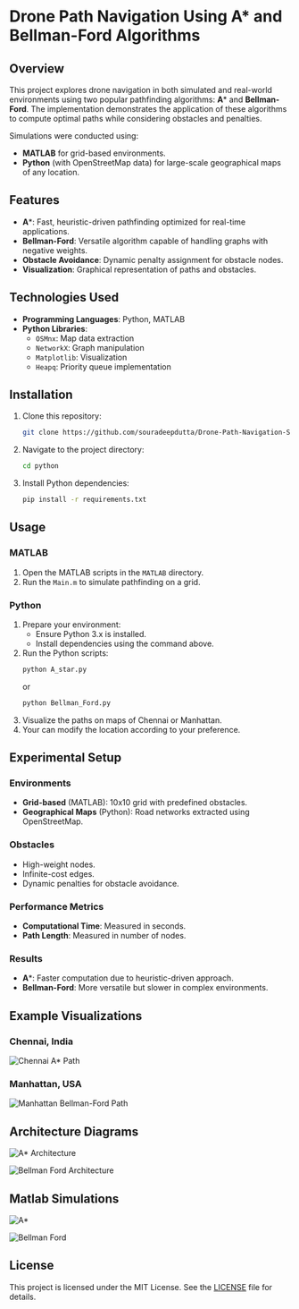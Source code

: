 # Drone Path Navigation Using A* and Bellman-Ford Algorithms

## Overview
This project explores drone navigation in both simulated and real-world environments using two popular pathfinding algorithms: **A*** and **Bellman-Ford**. The implementation demonstrates the application of these algorithms to compute optimal paths while considering obstacles and penalties. 

Simulations were conducted using:
- **MATLAB** for grid-based environments.
- **Python** (with OpenStreetMap data) for large-scale geographical maps of any location.

## Features
- **A***: Fast, heuristic-driven pathfinding optimized for real-time applications.
- **Bellman-Ford**: Versatile algorithm capable of handling graphs with negative weights.
- **Obstacle Avoidance**: Dynamic penalty assignment for obstacle nodes.
- **Visualization**: Graphical representation of paths and obstacles.

## Technologies Used
- **Programming Languages**: Python, MATLAB
- **Python Libraries**:
  - `OSMnx`: Map data extraction
  - `NetworkX`: Graph manipulation
  - `Matplotlib`: Visualization
  - `Heapq`: Priority queue implementation

## Installation
1. Clone this repository:
   ```bash
   git clone https://github.com/souradeepdutta/Drone-Path-Navigation-Simulation.git
   ```
2. Navigate to the project directory:
   ```bash
   cd python
   ```
3. Install Python dependencies:
   ```bash
   pip install -r requirements.txt
   ```

## Usage
### MATLAB
1. Open the MATLAB scripts in the `MATLAB` directory.
2. Run the `Main.m` to simulate pathfinding on a grid.

### Python
1. Prepare your environment:
   - Ensure Python 3.x is installed.
   - Install dependencies using the command above.
2. Run the Python scripts:
   ```bash
   python A_star.py
   ```
   or
   ```bash
   python Bellman_Ford.py
   ```
3. Visualize the paths on maps of Chennai or Manhattan.
4. Your can modify the location according to your preference.

## Experimental Setup
### Environments
- **Grid-based** (MATLAB): 10x10 grid with predefined obstacles.
- **Geographical Maps** (Python): Road networks extracted using OpenStreetMap.

### Obstacles
- High-weight nodes.
- Infinite-cost edges.
- Dynamic penalties for obstacle avoidance.

### Performance Metrics
- **Computational Time**: Measured in seconds.
- **Path Length**: Measured in number of nodes.

### Results
- **A***: Faster computation due to heuristic-driven approach.
- **Bellman-Ford**: More versatile but slower in complex environments.

## Example Visualizations
### Chennai, India
![Chennai A* Path](images/Chennai_1_astar.png)

### Manhattan, USA
![Manhattan Bellman-Ford Path](images/Manhatten_1_Bellman.png)

## Architecture Diagrams

![A* Architecture](images/Architecture-astar.png)

![Bellman Ford Architecture](images/Architecture-bellman.png)

## Matlab Simulations

![A*](images/astar.png)

![Bellman Ford](images/bellman.png)

## License
This project is licensed under the MIT License. See the [LICENSE](LICENSE) file for details.
